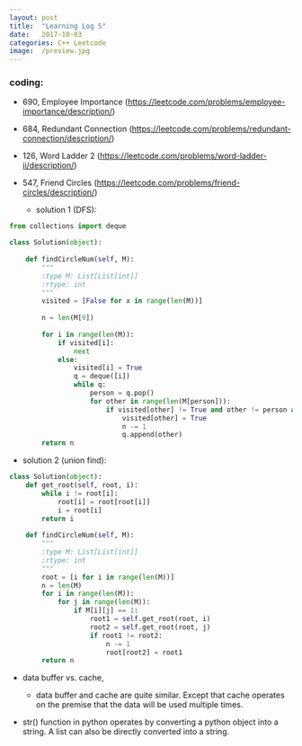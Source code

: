 ```yaml
---
layout: post
title:  "Learning Log 5"
date:   2017-10-03
categories: C++ Leetcode
image:  /preview.jpg
---
```


### coding:
- 690, Employee Importance (https://leetcode.com/problems/employee-importance/description/)

- 684, Redundant Connection (https://leetcode.com/problems/redundant-connection/description/)

- 126, Word Ladder 2 (https://leetcode.com/problems/word-ladder-ii/description/)

- 547, Friend Circles (https://leetcode.com/problems/friend-circles/description/)

  - solution 1 (DFS):

```python
from collections import deque

class Solution(object):
        
    def findCircleNum(self, M):
        """
        :type M: List[List[int]]
        :rtype: int
        """
        visited = [False for x in range(len(M))]
        
        n = len(M[0])
        
        for i in range(len(M)):
            if visited[i]:
                next
            else:
                visited[i] = True
                q = deque([i])
                while q:
                    person = q.pop()
                    for other in range(len(M[person])):
                        if visited[other] != True and other != person and M[person][other] == 1:
                            visited[other] = True
                            n -= 1
                            q.append(other)
        return n
```

  - solution 2 (union find):

```python
class Solution(object):
    def get_root(self, root, i):
        while i != root[i]:
            root[i] = root[root[i]]
            i = root[i]
        return i
        
    def findCircleNum(self, M):
        """
        :type M: List[List[int]]
        :rtype: int
        """
        root = [i for i in range(len(M))]
        n = len(M)
        for i in range(len(M)):
            for j in range(len(M)):
                if M[i][j] == 1:
                    root1 = self.get_root(root, i)
                    root2 = self.get_root(root, j)
                    if root1 != root2:
                        n -= 1
                        root[root2] = root1
        return n
```

- data buffer vs. cache,
  - data buffer and cache are quite similar. Except that cache operates on the premise that the data will be used multiple times. 
  
- str() function in python operates by converting a python object into a string. A list can also be directly converted into a string.





